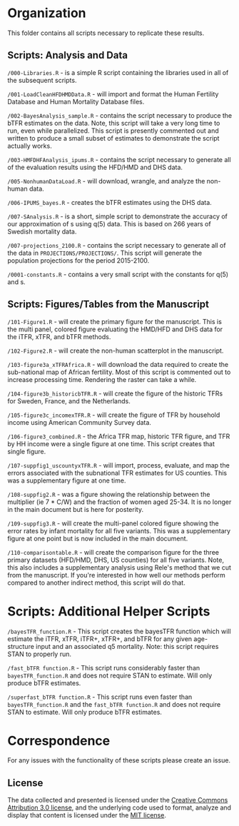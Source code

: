 # Organization

This folder contains all scripts necessary to replicate these results.

## Scripts: Analysis and Data

`/000-Libraries.R` - is a simple R script containing the libraries used in all of the subsequent scripts.

`/001-LoadCleanHFDHMDData.R` - will import and format the Human Fertility Database and Human Mortality Database files.

`/002-BayesAnalysis_sample.R` - contains the script necessary to produce the bTFR estimates on the data. Note, this script will take a very long time to run, even while parallelized. This script is presently commented out and written to produce a small subset of estimates to demonstrate the script actually works.

`/003-HMFDHFAnalysis_ipums.R` - contains the script necessary to generate all of the evaluation results using the HFD/HMD and DHS data.

`/005-NonhumanDataLoad.R` - will download, wrangle, and analyze the non-human data.

`/006-IPUMS_bayes.R` - creates the bTFR estimates using the DHS data.

`/007-SAnalysis.R` - is a short, simple script to demonstrate the accuracy of our approximation of s using q(5) data. This is based on 266 years of Swedish mortality data.

`/007-projections_2100.R` - contains the script necessary to generate all of the data in `PROJECTIONS/PROJECTIONS/`. This script will generate the population projections for the period 2015-2100.

`/0001-constants.R` - contains a very small script with the constants for q(5) and s.

## Scripts: Figures/Tables from the Manuscript
`/101-Figure1.R` - will create the primary figure for the manuscript. This is the multi panel, colored figure evaluating the HMD/HFD and DHS data for the iTFR, xTFR, and bTFR methods.

`/102-Figure2.R` - will create the non-human scatterplot in the manuscript.

`/103-figure3a_xTFRAfrica.R` - will download the data required to create the sub-national map of African fertility. Most of this script is commented out to increase processing time. Rendering the raster can take a while.

`/104-figure3b_historicbTFR.R` - will create the figure of the historic TFRs for Sweden, France, and the Netherlands.

`/105-figure3c_incomexTFR.R` - will create the figure of TFR by household income using American Community Survey data.

`/106-figure3_combined.R` - the Africa TFR map, historic TFR figure, and TFR by HH income were a single figure at one time. This script creates that single figure.

`/107-suppfig1_uscountyxTFR.R` - will import, process, evaluate, and map the errors associated with the subnational TFR estimates for US counties. This was a supplementary figure at one time.

`/108-suppfig2.R` - was a figure showing the relationship between the multiplier (ie 7 * C/W) and the fraction of women aged 25-34. It is no longer in the main document but is here for posterity.

`/109-suppfig3.R` - will create the multi-panel colored figure showing the error rates by infant mortality for all five variants. This was a supplementary figure at one point but is now included in the main document.

`/110-comparisontable.R` - will create the comparison figure for the three primary datasets (HFD/HMD, DHS, US counties) for all five variants. Note, this also includes a supplementary analysis using Rele's method that we cut from the manuscript. If you're interested in how well our methods perform compared to another indirect method, this script will do that.

# Scripts: Additional Helper Scripts

`/bayesTFR_function.R` - This script creates the bayesTFR function which will estimate the iTFR, xTFR, iTFR+, xTFR+, and bTFR for any given age-structure input and an associated q5 mortality. Note: this script requires STAN to properly run.

`/fast_bTFR function.R` - This script runs considerably faster than `bayesTFR_function.R` and does not require STAN to estimate. Will only produce bTFR estimates.

`/superfast_bTFR function.R` - This script runs even faster than `bayesTFR_function.R` and the `fast_bTFR function.R` and does not require STAN to estimate. Will only produce bTFR estimates.


# Correspondence
For any issues with the functionality of these scripts please create an issue.

## License
The data collected and presented is licensed under the [Creative Commons Attribution 3.0 license](http://creativecommons.org/licenses/by/3.0/us/deed.en_US), and the underlying code used to format, analyze and display that content is licensed under the [MIT license](http://opensource.org/licenses/mit-license.php).
